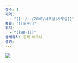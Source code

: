 ```yaml
---
갯수: 1
지역:
  - "[[../../ZONE/사무실|사무실]]"
종류: "[[도구]]"
위치:
  - "[[WB-1]]"
상세위치: 흰색 바구니
설명:
---
```


![](http://192.168.50.22/devices/240821_IMG_0033.jpg)